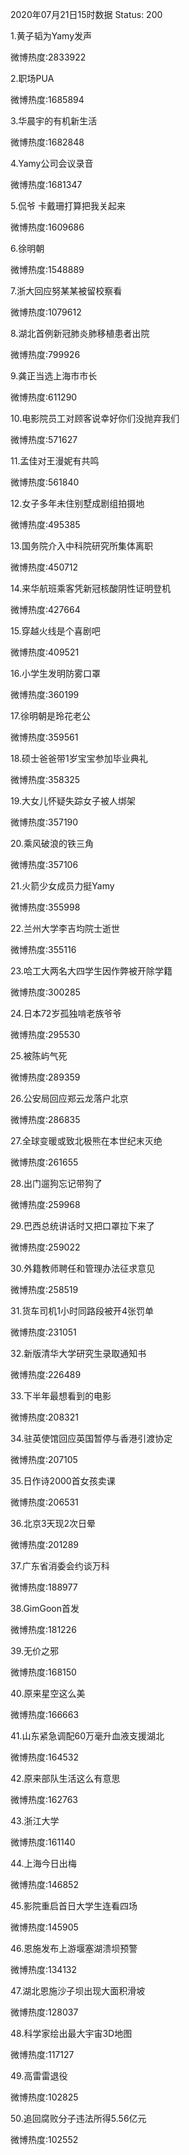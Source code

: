 2020年07月21日15时数据
Status: 200

1.黄子韬为Yamy发声

微博热度:2833922

2.职场PUA

微博热度:1685894

3.华晨宇的有机新生活

微博热度:1682848

4.Yamy公司会议录音

微博热度:1681347

5.侃爷 卡戴珊打算把我关起来

微博热度:1609686

6.徐明朝

微博热度:1548889

7.浙大回应努某某被留校察看

微博热度:1079612

8.湖北首例新冠肺炎肺移植患者出院

微博热度:799926

9.龚正当选上海市市长

微博热度:611290

10.电影院员工对顾客说幸好你们没抛弃我们

微博热度:571627

11.孟佳对王漫妮有共鸣

微博热度:561840

12.女子多年未住别墅成剧组拍摄地

微博热度:495385

13.国务院介入中科院研究所集体离职

微博热度:450712

14.来华航班乘客凭新冠核酸阴性证明登机

微博热度:427664

15.穿越火线是个喜剧吧

微博热度:409521

16.小学生发明防雾口罩

微博热度:360199

17.徐明朝是玲花老公

微博热度:359561

18.硕士爸爸带1岁宝宝参加毕业典礼

微博热度:358325

19.大女儿怀疑失踪女子被人绑架

微博热度:357190

20.乘风破浪的铁三角

微博热度:357106

21.火箭少女成员力挺Yamy

微博热度:355998

22.兰州大学李吉均院士逝世

微博热度:355116

23.哈工大两名大四学生因作弊被开除学籍

微博热度:300285

24.日本72岁孤独啃老族爷爷

微博热度:295530

25.被陈屿气死

微博热度:289359

26.公安局回应郑云龙落户北京

微博热度:286835

27.全球变暖或致北极熊在本世纪末灭绝

微博热度:261655

28.出门遛狗忘记带狗了

微博热度:259968

29.巴西总统讲话时又把口罩拉下来了

微博热度:259022

30.外籍教师聘任和管理办法征求意见

微博热度:258519

31.货车司机1小时同路段被开4张罚单

微博热度:231051

32.新版清华大学研究生录取通知书

微博热度:226489

33.下半年最想看到的电影

微博热度:208321

34.驻英使馆回应英国暂停与香港引渡协定

微博热度:207105

35.日作诗2000首女孩卖课

微博热度:206531

36.北京3天现2次日晕

微博热度:201289

37.广东省消委会约谈万科

微博热度:188977

38.GimGoon首发

微博热度:181226

39.无价之邪

微博热度:168150

40.原来星空这么美

微博热度:166663

41.山东紧急调配60万毫升血液支援湖北

微博热度:164532

42.原来部队生活这么有意思

微博热度:162763

43.浙江大学

微博热度:161140

44.上海今日出梅

微博热度:146852

45.影院重启首日大学生连看四场

微博热度:145905

46.恩施发布上游堰塞湖溃坝预警

微博热度:134132

47.湖北恩施沙子坝出现大面积滑坡

微博热度:128037

48.科学家绘出最大宇宙3D地图

微博热度:117127

49.高雷雷退役

微博热度:102825

50.追回腐败分子违法所得5.56亿元

微博热度:102552

